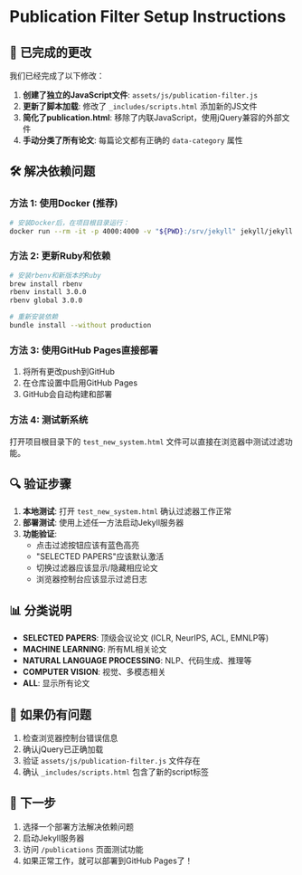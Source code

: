 # Publication Filter Setup Instructions

## 📁 已完成的更改

我们已经完成了以下修改：

1. **创建了独立的JavaScript文件**: `assets/js/publication-filter.js`
2. **更新了脚本加载**: 修改了 `_includes/scripts.html` 添加新的JS文件
3. **简化了publication.html**: 移除了内联JavaScript，使用jQuery兼容的外部文件
4. **手动分类了所有论文**: 每篇论文都有正确的 `data-category` 属性

## 🛠️ 解决依赖问题

### 方法 1: 使用Docker (推荐)
```bash
# 安装Docker后，在项目根目录运行：
docker run --rm -it -p 4000:4000 -v "${PWD}:/srv/jekyll" jekyll/jekyll:latest jekyll serve --host 0.0.0.0
```

### 方法 2: 更新Ruby和依赖
```bash
# 安装rbenv和新版本的Ruby
brew install rbenv
rbenv install 3.0.0
rbenv global 3.0.0

# 重新安装依赖
bundle install --without production
```

### 方法 3: 使用GitHub Pages直接部署
1. 将所有更改push到GitHub
2. 在仓库设置中启用GitHub Pages
3. GitHub会自动构建和部署

### 方法 4: 测试新系统
打开项目根目录下的 `test_new_system.html` 文件可以直接在浏览器中测试过滤功能。

## 🔍 验证步骤

1. **本地测试**: 打开 `test_new_system.html` 确认过滤器工作正常
2. **部署测试**: 使用上述任一方法启动Jekyll服务器
3. **功能验证**: 
   - 点击过滤按钮应该有蓝色高亮
   - "SELECTED PAPERS"应该默认激活
   - 切换过滤器应该显示/隐藏相应论文
   - 浏览器控制台应该显示过滤日志

## 📊 分类说明

- **SELECTED PAPERS**: 顶级会议论文 (ICLR, NeurIPS, ACL, EMNLP等)
- **MACHINE LEARNING**: 所有ML相关论文
- **NATURAL LANGUAGE PROCESSING**: NLP、代码生成、推理等
- **COMPUTER VISION**: 视觉、多模态相关
- **ALL**: 显示所有论文

## 🚨 如果仍有问题

1. 检查浏览器控制台错误信息
2. 确认jQuery已正确加载
3. 验证 `assets/js/publication-filter.js` 文件存在
4. 确认 `_includes/scripts.html` 包含了新的script标签

## 🎯 下一步

1. 选择一个部署方法解决依赖问题
2. 启动Jekyll服务器
3. 访问 `/publications` 页面测试功能
4. 如果正常工作，就可以部署到GitHub Pages了！ 